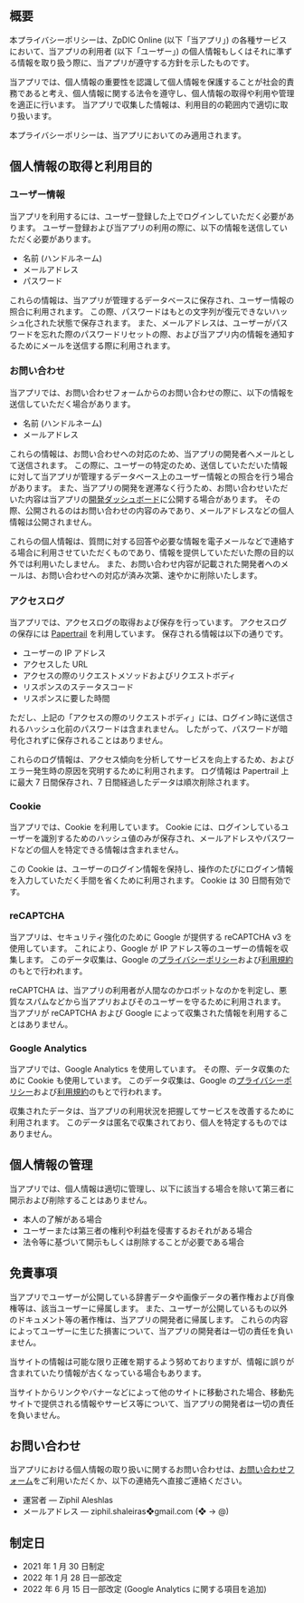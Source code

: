 <!-- title: プライバシーポリシー -->


## 概要
本プライバシーポリシーは、ZpDIC Online (以下「当アプリ」) の各種サービスにおいて、当アプリの利用者 (以下「ユーザー」) の個人情報もしくはそれに準ずる情報を取り扱う際に、当アプリが遵守する方針を示したものです。

当アプリでは、個人情報の重要性を認識して個人情報を保護することが社会的責務であると考え、個人情報に関する法令を遵守し、個人情報の取得や利用や管理を適正に行います。
当アプリで収集した情報は、利用目的の範囲内で適切に取り扱います。

本プライバシーポリシーは、当アプリにおいてのみ適用されます。

## 個人情報の取得と利用目的
### ユーザー情報
当アプリを利用するには、ユーザー登録した上でログインしていただく必要があります。
ユーザー登録および当アプリの利用の際に、以下の情報を送信していただく必要があります。

- 名前 (ハンドルネーム)
- メールアドレス
- パスワード

これらの情報は、当アプリが管理するデータベースに保存され、ユーザー情報の照合に利用されます。
この際、パスワードはもとの文字列が復元できないハッシュ化された状態で保存されます。
また、メールアドレスは、ユーザーがパスワードを忘れた際のパスワードリセットの際、および当アプリ内の情報を通知するためにメールを送信する際に利用されます。

### お問い合わせ
当アプリでは、お問い合わせフォームからのお問い合わせの際に、以下の情報を送信していただく場合があります。

- 名前 (ハンドルネーム)
- メールアドレス

これらの情報は、お問い合わせへの対応のため、当アプリの開発者へメールとして送信されます。
この際に、ユーザーの特定のため、送信していただいた情報に対して当アプリが管理するデータベース上のユーザー情報との照合を行う場合があります。
また、当アプリの開発を遅滞なく行うため、お問い合わせいただいた内容は当アプリの[開発ダッシュボード](https://ziphil.notion.site/ZpDIC-Online-987030f6505e4cf1ba8fe08121584d93)に公開する場合があります。
その際、公開されるのはお問い合わせの内容のみであり、メールアドレスなどの個人情報は公開されません。

これらの個人情報は、質問に対する回答や必要な情報を電子メールなどで連絡する場合に利用させていただくものであり、情報を提供していただいた際の目的以外では利用いたしません。
また、お問い合わせ内容が記載された開発者へのメールは、お問い合わせへの対応が済み次第、速やかに削除いたします。

### アクセスログ
当アプリでは、アクセスログの取得および保存を行っています。
アクセスログの保存には [Papertrail](https://www.papertrail.com/) を利用しています。
保存される情報は以下の通りです。

- ユーザーの IP アドレス
- アクセスした URL
- アクセスの際のリクエストメソッドおよびリクエストボディ
- リスポンスのステータスコード
- リスポンスに要した時間

ただし、上記の「アクセスの際のリクエストボディ」には、ログイン時に送信されるハッシュ化前のパスワードは含まれません。
したがって、パスワードが暗号化されずに保存されることはありません。

これらのログ情報は、アクセス傾向を分析してサービスを向上するため、およびエラー発生時の原因を究明するために利用されます。
ログ情報は Papertrail 上に最大 7 日間保存され、7 日間経過したデータは順次削除されます。

### Cookie
当アプリでは、Cookie を利用しています。
Cookie には、ログインしているユーザーを識別するためのハッシュ値のみが保存され、メールアドレスやパスワードなどの個人を特定できる情報は含まれません。

この Cookie は、ユーザーのログイン情報を保持し、操作のたびにログイン情報を入力していただく手間を省くために利用されます。
Cookie は 30 日間有効です。

### reCAPTCHA
当アプリは、セキュリティ強化のために Google が提供する reCAPTCHA v3 を使用しています。
これにより、Google が IP アドレス等のユーザーの情報を収集します。
このデータ収集は、Google の[プライバシーポリシー](https://policies.google.com/privacy)および[利用規約](https://policies.google.com/terms)のもとで行われます。

reCAPTCHA は、当アプリの利用者が人間なのかロボットなのかを判定し、悪質なスパムなどから当アプリおよびそのユーザーを守るために利用されます。
当アプリが reCAPTCHA および Google によって収集された情報を利用することはありません。

### Google Analytics
当アプリでは、Google Analytics を使用しています。
その際、データ収集のために Cookie も使用しています。
このデータ収集は、Google の[プライバシーポリシー](https://policies.google.com/privacy)および[利用規約](https://marketingplatform.google.com/about/analytics/terms/jp/)のもとで行われます。

収集されたデータは、当アプリの利用状況を把握してサービスを改善するために利用されます。
このデータは匿名で収集されており、個人を特定するものではありません。

## 個人情報の管理
当アプリでは、個人情報は適切に管理し、以下に該当する場合を除いて第三者に開示および削除することはありません。

- 本人の了解がある場合
- ユーザーまたは第三者の権利や利益を侵害するおそれがある場合
- 法令等に基づいて開示もしくは削除することが必要である場合

## 免責事項
当アプリでユーザーが公開している辞書データや画像データの著作権および肖像権等は、該当ユーザーに帰属します。
また、ユーザーが公開しているもの以外のドキュメント等の著作権は、当アプリの開発者に帰属します。
これらの内容によってユーザーに生じた損害について、当アプリの開発者は一切の責任を負いません。

当サイトの情報は可能な限り正確を期するよう努めておりますが、情報に誤りが含まれていたり情報が古くなっている場合もあります。

当サイトからリンクやバナーなどによって他のサイトに移動された場合、移動先サイトで提供される情報やサービス等について、当アプリの開発者は一切の責任を負いません。

## お問い合わせ
当アプリにおける個人情報の取り扱いに関するお問い合わせは、[お問い合わせフォーム](/contact)をご利用いただくか、以下の連絡先へ直接ご連絡ください。

- 運営者 — Ziphil Aleshlas
- メールアドレス — ziphil.shaleiras❖gmail.com (❖ → @)

## 制定日
- 2021 年 1 月 30 日制定
- 2022 年 1 月 28 日一部改定
- 2022 年 6 月 15 日一部改定 (Google Analytics に関する項目を追加)
